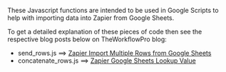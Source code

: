 These Javascript functions are intended to be used in Google Scripts to help with importing data into Zapier from Google Sheets.

To get a detailed explanation of these pieces of code then see the respective blog posts below on TheWorkflowPro blog:
- send_rows.js ==> [Zapier Import Multiple Rows from Google Sheets](https://theworkflowpro.com/zapier-google-sheets-multiple-rows/?utm_source=github&utm_medium=referral&utm_campaign=readme)
- concatenate_rows.js ==> [Zapier Google Sheets Lookup Value](https://theworkflowpro.com/zapier-google-sheets-lookup-value/?utm_source=github&utm_medium=referral&utm_campaign=readme)
